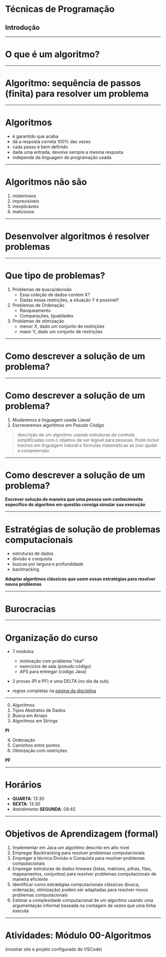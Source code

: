 # Técnicas de Programação

## Introdução

------

# O que é um algoritmo?

--------

# Algoritmo: sequência de passos (finita) para resolver um problema

------

# Algoritmos

- é garantido que acaba
- dá a resposta correta 100% das vezes
- cada passo é bem definido
- dada uma entrada, devolve sempre a mesma resposta
- independe da linguagem de programação usada

--------

# Algoritmos não são

1. misteriosos
2. imprevisíveis
3. inexplicáveis
4. maliciosos

--------

# Desenvolver algoritmos é resolver problemas

---------

# Que tipo de problemas?

1. Problemas de busca/decisão
    - Essa coleção de dados contém X?
    - Dadas essas restrições, a situação Y é possível?
2. Problemas de Ordenação
    - Ranqueamento
    - Comparações, Igualdades
3. Problemas de otimização
    - menor X, dado um conjunto de restrições
    - maior Y, dado um conjunto de restrições

----------

# Como descrever a solução de um problema?

----------

# Como descrever a solução de um problema?

1. Mudaremos a linguagem usada (Java)
2. Escreveremos algoritmos em *Pseudo Código*

> descrição de um algoritmo usando estruturas de controle simplificadas com o objetivo de ser legível para pessoas. Pode incluir trechos em linguagem natural e fórmulas matemáticas se isso ajudar a compreensão.

-----

# Como descrever a solução de um problema?

**Escrever solução de maneira que uma pessoa sem conhecimento específico do algoritmo em questão consiga simular sua execução**

------

# Estratégias de solução de problemas computacionais

- estruturas de dados
- divisão e conquista
- buscas por largura e profundidade
- backtracking

**Adaptar algoritmos clássicos que usem essas estratégias para resolver novos problemas**

------

# Burocracias

------

# Organização do curso

- 7 módulos
    - motivação com problema "real"
    - exercícios de sala (pseudo código)
    - APS para entregar (código Java)

- 2 provas (PI e PF) e uma DELTA (no dia da sub).
- regras completas na [página da disciplina](https://insper.github.io/tecnicas-de-programacao/sobre/)


-------

0. Algoritmos
1. Tipos Abstratos de Dados
2. Busca em Arrays
3. Algoritmos em Strings

**PI**

4. Ordenação
5. Caminhos entre pontos
6. Otimização com restrições

**PF**

------------

# Horários

- **QUARTA**: 13:30
- **SEXTA**: 13:30
- Atendimento **SEGUNDA**: 09:45


-----

# Objetivos de Aprendizagem (formal)

1. Implementar em Java um algoritmo descrito em alto nível
2. Empregar Backtracking para resolver problemas computacionais
3. Empregar a técnica Divisão e Conquista para resolver problemas computacionais
4. Empregar estruturas de dados lineares (listas, matrizes, pilhas, filas, mapeamentos, conjuntos) para resolver problemas computacionais de maneira eficiente
5. Identificar como estratégias computacionais clássicas (busca, ordenação, otimização) podem ser adaptadas para resolver novos problemas computacionais
6. Estimar a complexidade computacional de um algoritmo usando uma argumentação informal baseada na contagem de vezes que uma linha executa

----

# Atividades: Módulo 00-Algoritmos

(mostrar site e projeto configurado do VSCode)

